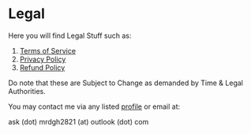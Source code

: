 # Legal

Here you will find Legal Stuff such as:

1. [Terms of Service](./Terms_Of_Service.md)
2. [Privacy Policy](./Privacy_Policy.md)
3. [Refund Policy](./Refund_Policy.md)

Do note that these are Subject to Change as demanded by Time & Legal Authorities.

You may contact me via any listed [profile](../Myself_On_internet.md) or email at:

ask (dot) mrdgh2821 (at) outlook (dot) com
